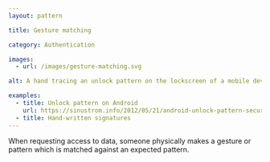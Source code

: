 ```yaml
---
layout: pattern

title: Gesture matching

category: Authentication

images:
  - url: /images/gesture-matching.svg

alt: A hand tracing an unlock pattern on the lockscreen of a mobile device.

examples:
  - title: Unlock pattern on Android
    url: https://sinustrom.info/2012/05/21/android-unlock-pattern-security-analysis/
  - title: Hand-written signatures
---
```


When requesting access to data, someone physically makes a gesture or pattern which is matched against an expected pattern.
